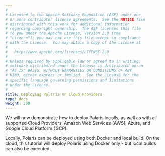 ```yaml
---
#
# Licensed to the Apache Software Foundation (ASF) under one
# or more contributor license agreements.  See the NOTICE file
# distributed with this work for additional information
# regarding copyright ownership.  The ASF licenses this file
# to you under the Apache License, Version 2.0 (the
# "License"); you may not use this file except in compliance
# with the License.  You may obtain a copy of the License at
#
#   http://www.apache.org/licenses/LICENSE-2.0
#
# Unless required by applicable law or agreed to in writing,
# software distributed under the License is distributed on an
# "AS IS" BASIS, WITHOUT WARRANTIES OR CONDITIONS OF ANY
# KIND, either express or implied.  See the License for the
# specific language governing permissions and limitations
# under the License.
#
Title: Deploying Polaris on Cloud Providers
type: docs
weight: 300
---
```


We will now demonstrate how to deploy Polaris locally, as well as with all supported Cloud Providers: Amazon Web Services (AWS), Azure, and Google Cloud Platform (GCP).

Locally, Polaris can be deployed using both Docker and local build. On the cloud, this tutorial will deploy Polaris using Docker only - but local builds can also be executed.
